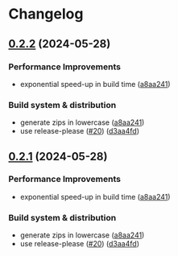 # Changelog

## [0.2.2](https://github.com/trowgundam/cursors/compare/v0.2.1...v0.2.2) (2024-05-28)


### Performance Improvements

* exponential speed-up in build time ([a8aa241](https://github.com/trowgundam/cursors/commit/a8aa241c085d1b318097f77d1be807a57af45417))


### Build system & distribution

* generate zips in lowercase ([a8aa241](https://github.com/trowgundam/cursors/commit/a8aa241c085d1b318097f77d1be807a57af45417))
* use release-please ([#20](https://github.com/trowgundam/cursors/issues/20)) ([d3aa4fd](https://github.com/trowgundam/cursors/commit/d3aa4fde72e57b5e189bec6ade36ffdbbe32a3d8))

## [0.2.1](https://github.com/catppuccin/cursors/compare/v0.2.0...v0.2.1) (2024-05-28)


### Performance Improvements

* exponential speed-up in build time ([a8aa241](https://github.com/catppuccin/cursors/commit/a8aa241c085d1b318097f77d1be807a57af45417))


### Build system & distribution

* generate zips in lowercase ([a8aa241](https://github.com/catppuccin/cursors/commit/a8aa241c085d1b318097f77d1be807a57af45417))
* use release-please ([#20](https://github.com/catppuccin/cursors/issues/20)) ([d3aa4fd](https://github.com/catppuccin/cursors/commit/d3aa4fde72e57b5e189bec6ade36ffdbbe32a3d8))
